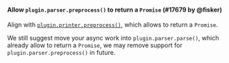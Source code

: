 #### Allow `plugin.parser.preprocess()` to return a `Promise` (#17679 by @fisker)

Align with [`plugin.printer.preprocess()`](https://prettier.io/docs/plugins#optional-preprocess), which allows to return a `Promise`.

We still suggest move your async work into `plugin.parser.parse()`, which already allow to return a `Promise`, we may remove support for `plugin.parser.preprocess()` in future.
